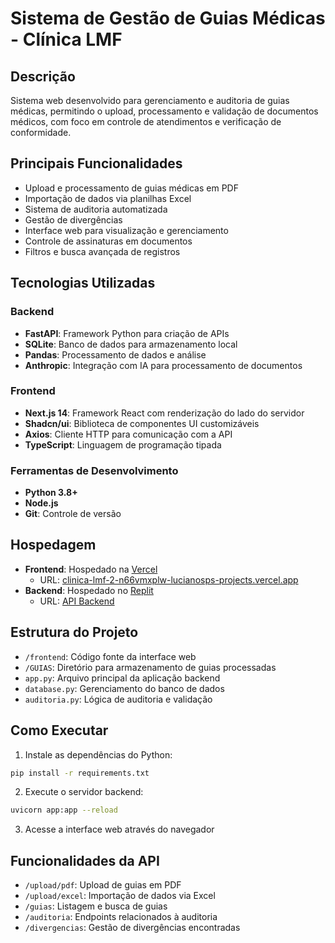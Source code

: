 # Sistema de Gestão de Guias Médicas - Clínica LMF

## Descrição
Sistema web desenvolvido para gerenciamento e auditoria de guias médicas, permitindo o upload, processamento e validação de documentos médicos, com foco em controle de atendimentos e verificação de conformidade.

## Principais Funcionalidades
- Upload e processamento de guias médicas em PDF
- Importação de dados via planilhas Excel
- Sistema de auditoria automatizada
- Gestão de divergências
- Interface web para visualização e gerenciamento
- Controle de assinaturas em documentos
- Filtros e busca avançada de registros

## Tecnologias Utilizadas

### Backend
- **FastAPI**: Framework Python para criação de APIs
- **SQLite**: Banco de dados para armazenamento local
- **Pandas**: Processamento de dados e análise
- **Anthropic**: Integração com IA para processamento de documentos

### Frontend
- **Next.js 14**: Framework React com renderização do lado do servidor
- **Shadcn/ui**: Biblioteca de componentes UI customizáveis
- **Axios**: Cliente HTTP para comunicação com a API
- **TypeScript**: Linguagem de programação tipada

### Ferramentas de Desenvolvimento
- **Python 3.8+**
- **Node.js**
- **Git**: Controle de versão

## Hospedagem
- **Frontend**: Hospedado na [Vercel](https://vercel.com)
  - URL: [clinica-lmf-2-n66vmxplw-lucianosps-projects.vercel.app](https://clinica-lmf-2-n66vmxplw-lucianosps-projects.vercel.app)
- **Backend**: Hospedado no [Replit](https://replit.com)
  - URL: [API Backend](https://fde1cb19-4f63-43d4-a9b7-a3d808e8d2b7-00-3cdk7z76k6er0.kirk.replit.dev/)

## Estrutura do Projeto
- `/frontend`: Código fonte da interface web
- `/GUIAS`: Diretório para armazenamento de guias processadas
- `app.py`: Arquivo principal da aplicação backend
- `database.py`: Gerenciamento do banco de dados
- `auditoria.py`: Lógica de auditoria e validação

## Como Executar
1. Instale as dependências do Python:
```bash
pip install -r requirements.txt
```

2. Execute o servidor backend:
```bash
uvicorn app:app --reload
```

3. Acesse a interface web através do navegador

## Funcionalidades da API
- `/upload/pdf`: Upload de guias em PDF
- `/upload/excel`: Importação de dados via Excel
- `/guias`: Listagem e busca de guias
- `/auditoria`: Endpoints relacionados à auditoria
- `/divergencias`: Gestão de divergências encontradas
